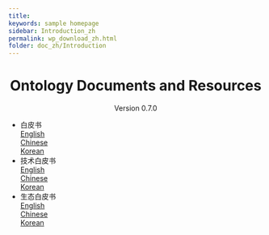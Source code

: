 ```yaml
---
title: 
keywords: sample homepage
sidebar: Introduction_zh
permalink: wp_download_zh.html
folder: doc_zh/Introduction
---
```




<h1 align="center">Ontology Documents and Resources</h1>
<p align="center" class="version">Version 0.7.0 </p>



- 白皮书<br/>[English](https://ont.io/wp/Ontology-Introductory-White-Paper-EN.pdf)<br/>[Chinese](https://ont.io/wp/Ontology-Introductory-White-Paper-ZH.pdf)<br/>[Korean](https://ont.io/wp/Ontology-Introductory-White-Paper-KR.pdf) 
- 技术白皮书<br/>[English](https://github.com/ontio/Documentation/blob/master/Ontology-technology-white-paper-EN.pdf)<br/>[Chinese](https://ont.io/wp/Ontology-technology-white-paper-ZH.pdf)<br/>[Korean](https://ont.io/wp/Ontology-technology-white-paper-KR.pdf)  
- 生态白皮书<br/>[English](https://ont.io/wp/Ontology-Ecosystem-White-Paper-EN.pdf)<br/>[Chinese](https://ont.io/wp/Ontology-Ecosystem-White-Paper-ZH.pdf)<br/>[Korean](https://ont.io/wp/Ontology-Ecosystem-White-Paper-KR.pdf)<br><br>
